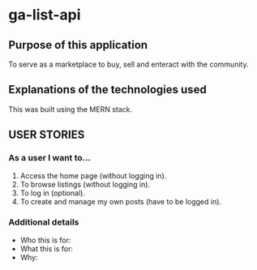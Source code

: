 # ga-list-api


## Purpose of this application
To serve as a marketplace to buy, sell and enteract with the community. 

<!-- ## How does it work? -->


<!-- ## Screenshots -->

## Explanations of the technologies used
This was built using the MERN stack.


<!-- ## A couple paragraphs about the general approach you took -->


<!-- ## Installation instructions for any dependencies -->


<!-- ## ERD & WIREFRAME -->


## USER STORIES
### As a user I want to...
1. Access the home page (without logging in).
2. To browse listings (without logging in).
3. To log in (optional).
4. To create and manage my own posts (have to be logged in).

### Additional details
- Who this is for: 
- What this is for: 
- Why: 

<!-- ## Code Snippets -->


<!-- ## Descriptions of any unsolved problems or major hurdles your team had to overcome. -->
